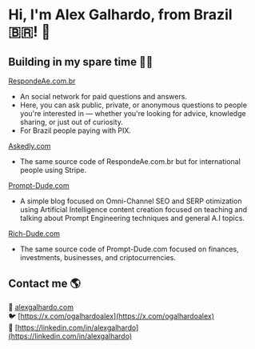 # Hi, I'm Alex Galhardo, from Brazil 🇧🇷! 👋

## Building in my spare time 👨‍💻

[RespondeAe.com.br](https://respondeae.com.br)
   - An social network for paid questions and answers.
   - Here, you can ask public, private, or anonymous questions to people you're interested in — whether you're looking for advice, knowledge sharing, or just out of curiosity.
   - For Brazil people paying with PIX.

[Askedly.com](https://askedly.com)
   - The same source code of RespondeAe.com.br but for international people using Stripe.

[Prompt-Dude.com](https://prompt-dude.com)
   - A simple blog focused on Omni-Channel SEO and SERP otimization using Artificial Intelligence content creation focused on teaching and talking about Prompt Engineering techniques and general A.I topics.

[Rich-Dude.com](https://prompt-dude.com)
   - The same source code of Prompt-Dude.com focused on finances, investments, businesses, and criptocurrencies.

## Contact me 🌎

🚀 [alexgalhardo.com](https://alexgalhardo.com)  
🐦 [https://x.com/ogalhardoalex](https://x.com/ogalhardoalex)  
💼 [https://linkedin.com/in/alexgalhardo](https://linkedin.com/in/alexgalhardo)  
